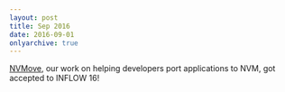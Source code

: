 ```yaml
---
layout: post
title: Sep 2016
date: 2016-09-01
onlyarchive: true
---
```

 [NVMove](http://www.cs.utexas.edu/~vijay/papers/inflow16-nvmove.pdf), our work on helping developers port applications to NVM, got accepted to INFLOW 16!